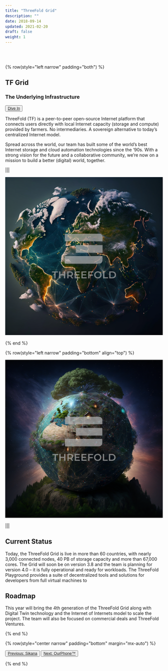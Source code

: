 ```yaml
---
title: "ThreeFold Grid"
description: ""
date: 2018-09-14
updated: 2021-02-20
draft: false
weight: 1
---
```


<div class="container mx-auto">

<br>
<br>

<!-- section 1 intro -->

{% row(style="left narrow" padding="both") %}

## TF Grid

### The Underlying Infrastructure

<button style="font-size:0.9em">[Dive In](https://threefold.io)</button>

<p>
ThreeFold (TF) is a peer-to-peer open-source Internet platform that connects users directly with local Internet capacity (storage and compute) provided by farmers. No intermediaries. A sovereign alternative to today’s centralized Internet model.

Spread across the world, our team has built some of the world’s best Internet storage and cloud automation technologies since the ‘90s. With a strong vision for the future and a collaborative community, we’re now on a mission to build a better (digital) world, together.
</p>

|||

![image](img/tfg.png#medium#mx-auto)

{% end %}

<!-- section 2 status -->

{% row(style="left narrow" padding="bottom" align="top") %}

![image](img/tff.png#medium#mx-auto)

|||

## Current Status

<p>
Today, the ThreeFold Grid is live in more than 60 countries, with nearly 3,000 connected nodes, 40 PB of storage capacity and more than 67,000 cores. The Grid will soon be on version 3.8 and the team is planning for version 4.0 – it is fully operational and ready for workloads.
The ThreeFold Playground provides a suite of decentralized tools and solutions for developers from full virtual machines to 
</p>


## Roadmap

<p>
This year will bring the 4th generation of the ThreeFold Grid along with Digital Twin technology and the Internet of Internets model to scale the project. The team will also be focused on commercial deals and ThreeFold Ventures.
</p>

{% end %}

{% row(style="center narrow" padding="bottom" margin="mx-auto") %}

<button style="font-size:0.9em">[Previous: Sikana](/projects/sikana)</button>
<button style="font-size:0.9em">[Next: OurPhone™](/projects/ourphone)</button>

{% end %}

<div>